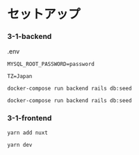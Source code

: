 # セットアップ

### 3-1-backend
.env
```
MYSQL_ROOT_PASSWORD=password

TZ=Japan
```
```
docker-compose run backend rails db:seed
```
```
docker-compose run backend rails db:seed
```

### 3-1-frontend
```
yarn add nuxt
```
```
yarn dev
```

